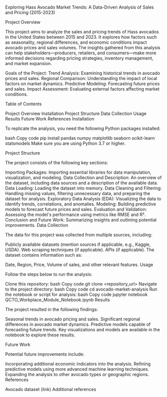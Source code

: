 
Exploring Hass Avocado Market Trends: A Data-Driven Analysis of Sales and Pricing (2015-2023)

Project Overview

This project aims to analyze the sales and pricing trends of Hass avocados in the United States between 2015 and 2023. It explores how factors such as seasonality, regional differences, and economic conditions impact avocado prices and sales volumes. The insights gathered from this analysis can help stakeholders—producers, retailers, and consumers—make more informed decisions regarding pricing strategies, inventory management, and market expansion.

Goals of the Project:
Trend Analysis: Examining historical trends in avocado prices and sales.
Regional Comparison: Understanding the impact of local factors on market dynamics.
Predictive Modeling: Forecasting future prices and sales.
Impact Assessment: Evaluating external factors affecting market conditions.

Table of Contents

Project Overview
Installation
Project Structure
Data Collection
Usage
Results
Future Work
References
Installation

To replicate the analysis, you need the following Python packages installed:

bash
Copy code
pip install pandas numpy matplotlib seaborn scikit-learn statsmodels
Make sure you are using Python 3.7 or higher.

Project Structure

The project consists of the following key sections:

Importing Packages: Importing essential libraries for data manipulation, visualization, and modeling.
Data Collection and Description: An overview of the dataset, including data sources and a description of the available data.
Data Loading: Loading the dataset into memory.
Data Cleaning and Filtering: Handling missing values, filtering unnecessary data, and preparing the dataset for analysis.
Exploratory Data Analysis (EDA): Visualizing the data to identify trends, correlations, and anomalies.
Modeling: Building predictive models to forecast future prices and sales.
Evaluation and Validation: Assessing the model's performance using metrics like RMSE and R².
Conclusion and Future Work: Summarizing insights and outlining potential improvements.
Data Collection

The data for this project was collected from multiple sources, including:

Publicly available datasets (mention sources if applicable, e.g., Kaggle, USDA).
Web scraping techniques (if applicable).
APIs (if applicable).
The dataset contains information such as:

Date, Region, Price, Volume of sales, and other relevant features.
Usage

Follow the steps below to run the analysis:

Clone this repository:
bash
Copy code
git clone <repository_url>
Navigate to the project directory:
bash
Copy code
cd avocado-market-analysis
Run the notebook or script for analysis:
bash
Copy code
jupyter notebook QCTO_Workplace_Module_Notebook.ipynb
Results

The project resulted in the following findings:

Seasonal trends in avocado pricing and sales.
Significant regional differences in avocado market dynamics.
Predictive models capable of forecasting future trends.
Key visualizations and models are available in the notebook to explore these results.

Future Work

Potential future improvements include:

Incorporating additional economic indicators into the analysis.
Refining predictive models using more advanced machine learning techniques.
Expanding the analysis to other avocado types or geographic regions.
References

Avocado dataset (link)
Additional references
